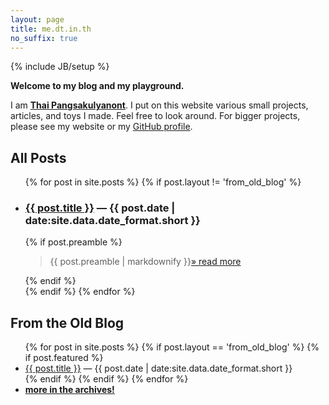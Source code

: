 ```yaml
---
layout: page
title: me.dt.in.th
no_suffix: true
---
```

{% include JB/setup %}

__Welcome to my blog and my playground.__

I am [__Thai Pangsakulyanont__](http://dt.in.th).
I put on this website various small projects, articles, and toys I made.
Feel free to look around.
For bigger projects,
please see my website or my [GitHub profile](http://dtinth.github.io).


All Posts
---------

<ul class="posts">
{% for post in site.posts %}
{% if post.layout != 'from_old_blog' %}
<li>
<h3>
<a href="{{ BASE_PATH }}{{ post.url }}">{{ post.title }}</a>
<span class="date"> — {{ post.date | date:site.data.date_format.short }}</span></h3>
{% if post.preamble %}
<BLOCKQUOTE class=me-preamble>{{ post.preamble | markdownify }}<a href="{{ BASE_PATH }}/{{ post.url }}" class="read-more">&raquo; read more</a></BLOCKQUOTE>
{% endif %}
</li>
{% endif %}
{% endfor %}
</ul>


From the Old Blog
-----------------

<ul>
{% for post in site.posts %}
{% if post.layout == 'from_old_blog' %}
{% if post.featured %}
<li>
<a href="{{ BASE_PATH }}{{ post.url }}">{{ post.title }}</a>
<span class="date"> — {{ post.date | date:site.data.date_format.short }}</span>
</li>
{% endif %}
{% endif %}
{% endfor %}
<li><strong><a href="{{ BASE_PATH }}/old/">more in the archives!</a></strong></li>
</ul>



